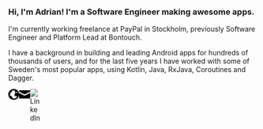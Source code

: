 ### Hi, I'm Adrian! I'm a Software Engineer making awesome apps.
I'm currently working freelance at PayPal in Stockholm, previously Software Engineer and Platform Lead at Bontouch.

I have a background in building and leading Android apps for hundreds of thousands of users, and for the last five years I have worked with some of Sweden's most popular apps, using Kotlin, Java, RxJava, Coroutines and Dagger.

[<img align="left" alt="Website" width="22px" src="https://raw.githubusercontent.com/iconic/open-iconic/master/svg/globe.svg" />][website]
[<img align="left" alt="Email" width="22px" src="https://raw.githubusercontent.com/iconic/open-iconic/master/svg/envelope-closed.svg" />][email]
[<img align="left" alt="LinkedIn" width="22px" src="https://cdn.jsdelivr.net/npm/simple-icons@v3/icons/linkedin.svg" />][linkedin]

[website]: https://adrianblan.co
[email]: mailto:adrianblancode@gmail.com
[linkedin]: https://linkedin.com/in/adrianblancode
